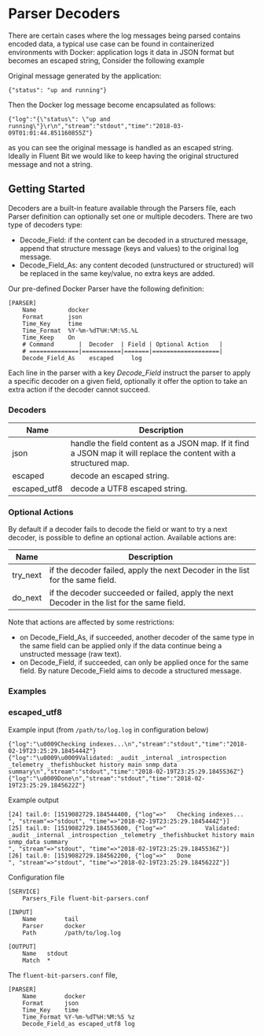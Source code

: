 # Parser Decoders

There are certain cases where the log messages being parsed contains encoded data, a typical use case can be found in containerized environments with Docker: application logs it data in JSON format but becomes an escaped string,  Consider the following example

Original message generated by the application:

```
{"status": "up and running"}
```

Then the Docker log message become encapsulated as follows:

```
{"log":"{\"status\": \"up and running\"}\r\n","stream":"stdout","time":"2018-03-09T01:01:44.851160855Z"}

```

as you can see the original message is handled as an escaped string. Ideally in Fluent Bit we would like to keep having the original structured message and not a string.

## Getting Started

Decoders are a built-in feature available through the Parsers file, each Parser definition can optionally set one or multiple decoders. There are two type of decoders type:

- Decode_Field: if the content can be decoded in a structured message, append that structure message (keys and values) to the original log message.
- Decode_Field_As: any content decoded (unstructured or structured) will be replaced in the same key/value, no extra keys are added.

Our pre-defined Docker Parser have the following definition:

```
[PARSER]
    Name         docker
    Format       json
    Time_Key     time
    Time_Format  %Y-%m-%dT%H:%M:%S.%L
    Time_Keep    On
    # Command       |  Decoder  | Field | Optional Action   |
    # ==============|===========|=======|===================|
    Decode_Field_As    escaped     log
```

Each line in the parser with a key _Decode_Field_  instruct the parser to apply a specific decoder on a given field, optionally it offer the option to take an extra action if the decoder cannot succeed.

### Decoders

| Name         | Description                                                  |
| ------------ | ------------------------------------------------------------ |
| json         | handle the field content as a JSON map. If it find a JSON map it will replace the content with a structured map. |
| escaped      | decode an escaped string.                                    |
| escaped_utf8 | decode a UTF8 escaped string.                                    |


### Optional Actions

By default if a decoder fails to decode the field or want to try a next decoder, is possible to define an optional action. Available actions are:

| Name     | Description                                                                |
| ---------| -------------------------------------------------------------------------- |
| try_next | if the decoder failed, apply the next Decoder in the list for the same field.
| do_next  | if the decoder succeeded or failed, apply the next Decoder in the list for the same field. |

Note that actions are affected by some restrictions:

- on Decode_Field_As, if succeeded, another decoder of the same type in the same field can be applied only if the data continue being a unstructed message (raw text).
- on Decode_Field, if succeeded, can only be applied once for the same field. By nature Decode_Field aims to decode a structured message.

### Examples

### escaped_utf8

Example input (from `/path/to/log.log` in configuration below)
```
{"log":"\u0009Checking indexes...\n","stream":"stdout","time":"2018-02-19T23:25:29.1845444Z"}
{"log":"\u0009\u0009Validated: _audit _internal _introspection _telemetry _thefishbucket history main snmp_data summary\n","stream":"stdout","time":"2018-02-19T23:25:29.1845536Z"}
{"log":"\u0009Done\n","stream":"stdout","time":"2018-02-19T23:25:29.1845622Z"}
```

Example output
```
[24] tail.0: [1519082729.184544400, {"log"=>"   Checking indexes...                                                   
", "stream"=>"stdout", "time"=>"2018-02-19T23:25:29.1845444Z"}]
[25] tail.0: [1519082729.184553600, {"log"=>"           Validated: _audit _internal _introspection _telemetry _thefishbucket history main snmp_data summary
", "stream"=>"stdout", "time"=>"2018-02-19T23:25:29.1845536Z"}]
[26] tail.0: [1519082729.184562200, {"log"=>"   Done                  
", "stream"=>"stdout", "time"=>"2018-02-19T23:25:29.1845622Z"}]
```

Configuration file
```
[SERVICE]
    Parsers_File fluent-bit-parsers.conf

[INPUT]
    Name        tail
    Parser      docker
    Path        /path/to/log.log

[OUTPUT]
    Name   stdout
    Match  *
```

The `fluent-bit-parsers.conf` file,
```
[PARSER]
    Name        docker
    Format      json
    Time_Key    time
    Time_Format %Y-%m-%dT%H:%M:%S %z
    Decode_Field_as escaped_utf8 log
```


